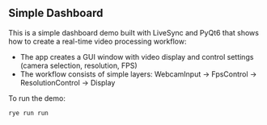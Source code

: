 ## Simple Dashboard

This is a simple dashboard demo built with LiveSync and PyQt6 that shows how to create a real-time video processing workflow:

- The app creates a GUI window with video display and control settings (camera selection, resolution, FPS)
- The workflow consists of simple layers: WebcamInput → FpsControl → ResolutionControl → Display

To run the demo:

```bash
rye run run
```
